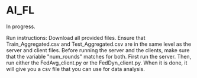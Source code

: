 # AI_FL
In progress.

Run instructions:
Download all provided files. Ensure that Train_Aggregated.csv and Test_Aggregated.csv are in the same level as the server and client files. Before running the server and the clients, make sure that the variable "num_rounds" matches for both. First run the server. Then, run either the FedAvg_client.py or the FedDyn_client.py. When it is done, it will give you a csv file that you can use for data analysis.
